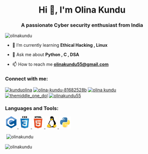 <h1 align="center">Hi 👋, I'm Olina Kundu</h1>
<h3 align="center">A passionate Cyber security enthusiast from India</h3>

<p align="left"> <img src="https://komarev.com/ghpvc/?username=olinakundu&label=Profile%20views&color=0e75b6&style=flat" alt="olinakundu" /> </p>

- 🌱 I’m currently learning **Ethical Hacking , Linux**

- 💬 Ask me about **Python , C , DSA**

- 📫 How to reach me **olinakundu55@gmail.com**

<h3 align="left">Connect with me:</h3>
<p align="left">
<a href="https://twitter.com/kunduolina" target="blank"><img align="center" src="https://raw.githubusercontent.com/rahuldkjain/github-profile-readme-generator/master/src/images/icons/Social/twitter.svg" alt="kunduolina" height="30" width="40" /></a>
<a href="https://linkedin.com/in/olina-kundu-81682528b" target="blank"><img align="center" src="https://raw.githubusercontent.com/rahuldkjain/github-profile-readme-generator/master/src/images/icons/Social/linked-in-alt.svg" alt="olina-kundu-81682528b" height="30" width="40" /></a>
<a href="https://fb.com/olina kundu" target="blank"><img align="center" src="https://raw.githubusercontent.com/rahuldkjain/github-profile-readme-generator/master/src/images/icons/Social/facebook.svg" alt="olina kundu" height="30" width="40" /></a>
<a href="https://instagram.com/themiddle_one_dol" target="blank"><img align="center" src="https://raw.githubusercontent.com/rahuldkjain/github-profile-readme-generator/master/src/images/icons/Social/instagram.svg" alt="themiddle_one_dol" height="30" width="40" /></a>
<a href="https://www.hackerrank.com/olinakundu55" target="blank"><img align="center" src="https://raw.githubusercontent.com/rahuldkjain/github-profile-readme-generator/master/src/images/icons/Social/hackerrank.svg" alt="olinakundu55" height="30" width="40" /></a>
</p>

<h3 align="left">Languages and Tools:</h3>
<p align="left"> <a href="https://www.cprogramming.com/" target="_blank" rel="noreferrer"> <img src="https://raw.githubusercontent.com/devicons/devicon/master/icons/c/c-original.svg" alt="c" width="40" height="40"/> </a> <a href="https://www.w3schools.com/css/" target="_blank" rel="noreferrer"> <img src="https://raw.githubusercontent.com/devicons/devicon/master/icons/css3/css3-original-wordmark.svg" alt="css3" width="40" height="40"/> </a> <a href="https://www.w3.org/html/" target="_blank" rel="noreferrer"> <img src="https://raw.githubusercontent.com/devicons/devicon/master/icons/html5/html5-original-wordmark.svg" alt="html5" width="40" height="40"/> </a> <a href="https://www.linux.org/" target="_blank" rel="noreferrer"> <img src="https://raw.githubusercontent.com/devicons/devicon/master/icons/linux/linux-original.svg" alt="linux" width="40" height="40"/> </a> <a href="https://www.python.org" target="_blank" rel="noreferrer"> <img src="https://raw.githubusercontent.com/devicons/devicon/master/icons/python/python-original.svg" alt="python" width="40" height="40"/> </a> </p>

<p>&nbsp;<img align="center" src="https://github-readme-stats.vercel.app/api?username=olinakundu&show_icons=true&locale=en" alt="olinakundu" /></p>

<p><img align="center" src="https://github-readme-streak-stats.herokuapp.com/?user=olinakundu&" alt="olinakundu" /></p>
